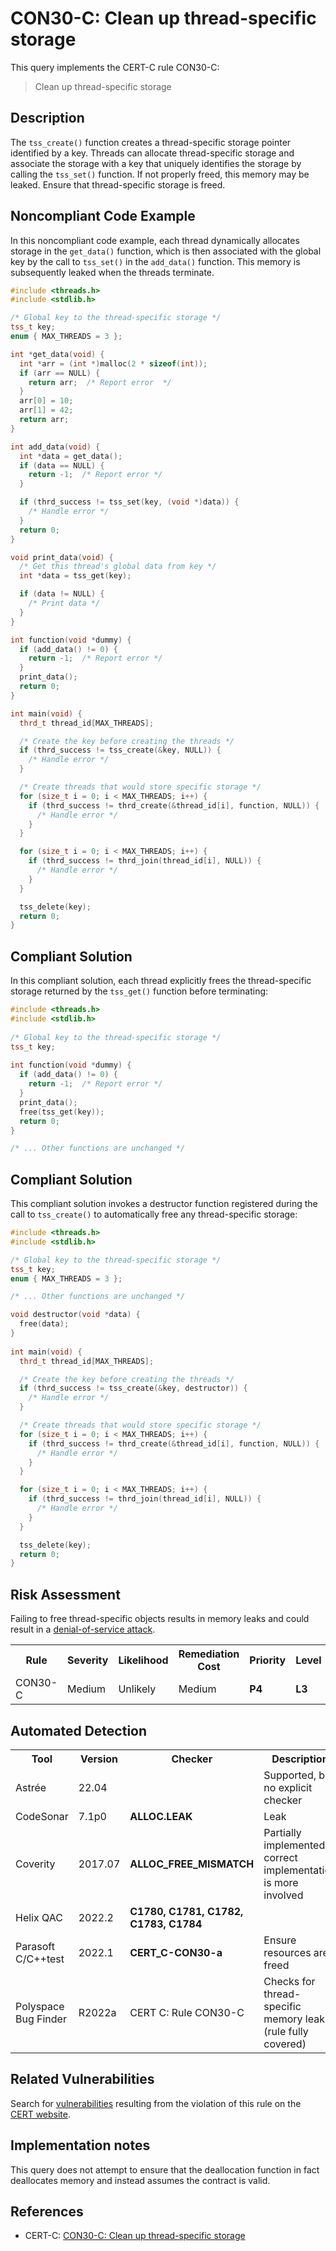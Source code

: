 # CON30-C: Clean up thread-specific storage

This query implements the CERT-C rule CON30-C:

> Clean up thread-specific storage



## Description

The `tss_create()` function creates a thread-specific storage pointer identified by a key. Threads can allocate thread-specific storage and associate the storage with a key that uniquely identifies the storage by calling the `tss_set()` function. If not properly freed, this memory may be leaked. Ensure that thread-specific storage is freed.

## Noncompliant Code Example

In this noncompliant code example, each thread dynamically allocates storage in the `get_data()` function, which is then associated with the global key by the call to `tss_set()` in the `add_data()` function. This memory is subsequently leaked when the threads terminate.

```cpp
#include <threads.h>
#include <stdlib.h>

/* Global key to the thread-specific storage */
tss_t key;
enum { MAX_THREADS = 3 };

int *get_data(void) {
  int *arr = (int *)malloc(2 * sizeof(int));
  if (arr == NULL) {
    return arr;  /* Report error  */
  }
  arr[0] = 10;
  arr[1] = 42;
  return arr;
}

int add_data(void) {
  int *data = get_data();
  if (data == NULL) {
    return -1;	/* Report error */
  }

  if (thrd_success != tss_set(key, (void *)data)) {
    /* Handle error */
  }
  return 0;
}

void print_data(void) {
  /* Get this thread's global data from key */
  int *data = tss_get(key);

  if (data != NULL) {
    /* Print data */
  } 
}

int function(void *dummy) {
  if (add_data() != 0) {
    return -1;	/* Report error */
  }
  print_data();
  return 0;
}

int main(void) {
  thrd_t thread_id[MAX_THREADS];

  /* Create the key before creating the threads */
  if (thrd_success != tss_create(&key, NULL)) {
    /* Handle error */
  }

  /* Create threads that would store specific storage */
  for (size_t i = 0; i < MAX_THREADS; i++) {
    if (thrd_success != thrd_create(&thread_id[i], function, NULL)) {
      /* Handle error */
    }
  }

  for (size_t i = 0; i < MAX_THREADS; i++) {
    if (thrd_success != thrd_join(thread_id[i], NULL)) {
      /* Handle error */
    }
  }

  tss_delete(key);
  return 0;
}

```

## Compliant Solution

In this compliant solution, each thread explicitly frees the thread-specific storage returned by the `tss_get()` function before terminating:

```cpp
#include <threads.h>
#include <stdlib.h>
 
/* Global key to the thread-specific storage */
tss_t key;
 
int function(void *dummy) {
  if (add_data() != 0) {
    return -1;	/* Report error */
  }
  print_data();
  free(tss_get(key));
  return 0;
}

/* ... Other functions are unchanged */

```

## Compliant Solution

This compliant solution invokes a destructor function registered during the call to `tss_create()` to automatically free any thread-specific storage:

```cpp
#include <threads.h>
#include <stdlib.h>

/* Global key to the thread-specific storage */
tss_t key;
enum { MAX_THREADS = 3 };

/* ... Other functions are unchanged */

void destructor(void *data) {
  free(data);
}
 
int main(void) {
  thrd_t thread_id[MAX_THREADS];

  /* Create the key before creating the threads */
  if (thrd_success != tss_create(&key, destructor)) {
    /* Handle error */
  }

  /* Create threads that would store specific storage */
  for (size_t i = 0; i < MAX_THREADS; i++) {
    if (thrd_success != thrd_create(&thread_id[i], function, NULL)) {
      /* Handle error */
    }
  }

  for (size_t i = 0; i < MAX_THREADS; i++) {
    if (thrd_success != thrd_join(thread_id[i], NULL)) {
      /* Handle error */
    }
  }

  tss_delete(key);
  return 0;
}
```

## Risk Assessment

Failing to free thread-specific objects results in memory leaks and could result in a [denial-of-service attack](https://wiki.sei.cmu.edu/confluence/display/c/BB.+Definitions#BB.Definitions-denial-of-service).

<table> <tbody> <tr> <th> Rule </th> <th> Severity </th> <th> Likelihood </th> <th> Remediation Cost </th> <th> Priority </th> <th> Level </th> </tr> <tr> <td> CON30-C </td> <td> Medium </td> <td> Unlikely </td> <td> Medium </td> <td> <strong>P4</strong> </td> <td> <strong>L3</strong> </td> </tr> </tbody> </table>


## Automated Detection

<table> <tbody> <tr> <th> Tool </th> <th> Version </th> <th> Checker </th> <th> Description </th> </tr> <tr> <td> <a> Astrée </a> </td> <td> 22.04 </td> <td> </td> <td> Supported, but no explicit checker </td> </tr> <tr> <td> <a> CodeSonar </a> </td> <td> 7.1p0 </td> <td> <strong>ALLOC.LEAK</strong> </td> <td> Leak </td> </tr> <tr> <td> <a> Coverity </a> </td> <td> 2017.07 </td> <td> <strong>ALLOC_FREE_MISMATCH</strong> </td> <td> Partially implemented, correct implementation is more involved </td> </tr> <tr> <td> <a> Helix QAC </a> </td> <td> 2022.2 </td> <td> <strong>C1780, C1781, C1782, C1783, C1784</strong> </td> <td> </td> </tr> <tr> <td> <a> Parasoft C/C++test </a> </td> <td> 2022.1 </td> <td> <strong>CERT_C-CON30-a</strong> </td> <td> Ensure resources are freed </td> </tr> <tr> <td> <a> Polyspace Bug Finder </a> </td> <td> R2022a </td> <td> <a> CERT C: Rule CON30-C </a> </td> <td> Checks for thread-specific memory leak (rule fully covered) </td> </tr> </tbody> </table>


## Related Vulnerabilities

Search for [vulnerabilities](https://wiki.sei.cmu.edu/confluence/display/c/BB.+Definitions#BB.Definitions-vulnerability) resulting from the violation of this rule on the [CERT website](https://www.kb.cert.org/vulnotes/bymetric?searchview&query=FIELD+KEYWORDS+contains+CON30-C).

## Implementation notes

This query does not attempt to ensure that the deallocation function in fact deallocates memory and instead assumes the contract is valid.

## References

* CERT-C: [CON30-C: Clean up thread-specific storage](https://wiki.sei.cmu.edu/confluence/display/c)
